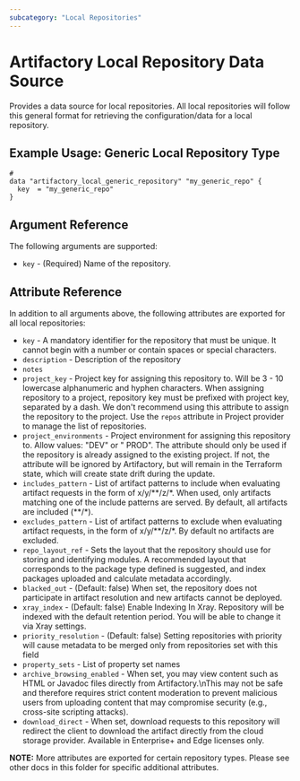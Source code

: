 ```yaml
---
subcategory: "Local Repositories"
---
```

# Artifactory Local Repository Data Source

Provides a data source for local repositories.
All local repositories will follow this general format for retrieving the configuration/data for a local repository.

## Example Usage: Generic Local Repository Type

```hcl
#
data "artifactory_local_generic_repository" "my_generic_repo" {
  key  = "my_generic_repo"
}
```

## Argument Reference

The following arguments are supported:

* `key` - (Required) Name of the repository.

## Attribute Reference

In addition to all arguments above, the following attributes are exported for all local repositories:

* `key` - A mandatory identifier for the repository that must be unique. It cannot begin with a number or
  contain spaces or special characters.
* `description` - Description of the repository
* `notes`
* `project_key` - Project key for assigning this repository to. Will be 3 - 10 lowercase alphanumeric and
  hyphen characters. When assigning repository to a project, repository key must be prefixed with project key, separated
  by a dash. We don't recommend using this attribute to assign the repository to the project. Use the `repos` attribute
  in Project provider to manage the list of repositories.
* `project_environments` - Project environment for assigning this repository to. Allow values: "DEV" or "
  PROD". The attribute should only be used if the repository is already assigned to the existing project. If not, the
  attribute will be ignored by Artifactory, but will remain in the Terraform state, which will create state drift during
  the update.
* `includes_pattern` - List of artifact patterns to include when evaluating artifact requests in the form of
  x/y/**/z/\*. When used, only artifacts matching one of the include patterns are served. By default, all artifacts are
  included (\*\*/*).
* `excludes_pattern` - List of artifact patterns to exclude when evaluating artifact requests, in the form of
  x/y/**/z/*. By default no artifacts are excluded.
* `repo_layout_ref` - Sets the layout that the repository should use for storing and identifying modules. A
  recommended layout that corresponds to the package type defined is suggested, and index packages uploaded and
  calculate metadata accordingly.
* `blacked_out` - (Default: false) When set, the repository does not participate in artifact resolution and
  new artifacts cannot be deployed.
* `xray_index` - (Default: false) Enable Indexing In Xray. Repository will be indexed with the default
  retention period. You will be able to change it via Xray settings.
* `priority_resolution` - (Default: false) Setting repositories with priority will cause metadata to be merged
  only from repositories set with this field
* `property_sets` - List of property set names
* `archive_browsing_enabled` - When set, you may view content such as HTML or Javadoc files directly from
  Artifactory.\nThis may not be safe and therefore requires strict content moderation to prevent malicious users from
  uploading content that may compromise security (e.g., cross-site scripting attacks).
* `download_direct` - When set, download requests to this repository will redirect the client to download the
  artifact directly from the cloud storage provider. Available in Enterprise+ and Edge licenses only.

**NOTE:** More attributes are exported for certain repository types. Please see other docs in this folder for specific additional attributes.
